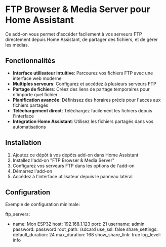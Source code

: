 # FTP Browser & Media Server pour Home Assistant

Ce add-on vous permet d'accéder facilement à vos serveurs FTP directement depuis Home Assistant, de partager des fichiers, et de gérer les médias.

## Fonctionnalités

- **Interface utilisateur intuitive**: Parcourez vos fichiers FTP avec une interface web moderne
- **Multiples serveurs**: Configurez et accédez à plusieurs serveurs FTP
- **Partage de fichiers**: Créez des liens de partage temporaires pour n'importe quel fichier
- **Planification avancée**: Définissez des horaires précis pour l'accès aux fichiers partagés
- **Téléchargement direct**: Téléchargez facilement les fichiers depuis l'interface
- **Intégration Home Assistant**: Utilisez les fichiers partagés dans vos automatisations

## Installation

1. Ajoutez ce dépôt à vos dépôts add-on dans Home Assistant
2. Installez l'add-on "FTP Browser & Media Server"
3. Configurez vos serveurs FTP dans les options de l'add-on
4. Démarrez l'add-on
5. Accédez à l'interface utilisateur depuis le panneau latéral

## Configuration

Exemple de configuration minimale:

ftp_servers:
  - name: Mon ESP32
    host: 192.168.1.123
    port: 21
    username: admin
    password: password
    root_path: /sdcard
    use_ssl: false
share_settings:
  default_duration: 24
  max_duration: 168
  show_share_link: true
log_level: info
